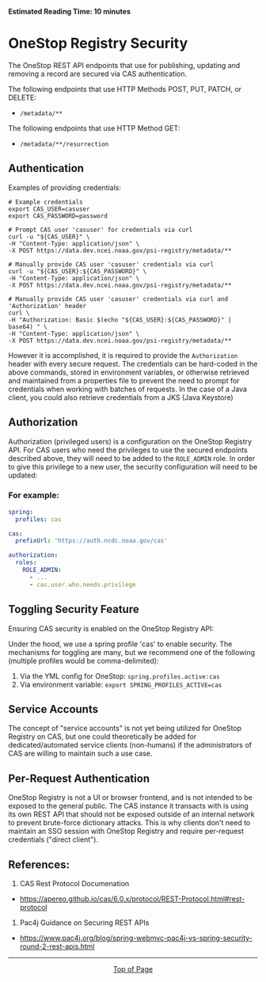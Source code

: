 **Estimated Reading Time: 10 minutes**

# OneStop Registry Security
The OneStop REST API endpoints that use for publishing, updating and removing a record are secured via CAS authentication. 

The following endpoints that use HTTP Methods POST, PUT, PATCH, or DELETE:
- `/metadata/**`

The following endpoints that use HTTP Method GET:
- `/metadata/**/resurrection`

## Authentication

Examples of providing credentials:

```
# Example credentials
export CAS_USER=casuser
export CAS_PASSWORD=password

# Prompt CAS user 'casuser' for credentials via curl
curl -u "${CAS_USER}" \
-H "Content-Type: application/json" \
-X POST https://data.dev.ncei.noaa.gov/psi-registry/metadata/**

# Manually provide CAS user 'casuser' credentials via curl
curl -u "${CAS_USER}:${CAS_PASSWORD}" \
-H "Content-Type: application/json" \
-X POST https://data.dev.ncei.noaa.gov/psi-registry/metadata/**

# Manually provide CAS user 'casuser' credentials via curl and 'Authorization' header
curl \
-H "Authorization: Basic $(echo "${CAS_USER}:${CAS_PASSWORD}" | base64) " \
-H "Content-Type: application/json" \
-X POST https://data.dev.ncei.noaa.gov/psi-registry/metadata/**
```

However it is accomplished, it is required to provide the `Authorization` header with every secure request. The credentials can be hard-coded in the above commands, stored in environment variables, or otherwise retrieved and maintained from a properties file to prevent the need to prompt for credentials when working with batches of requests. In the case of a Java client, you could also retrieve credentials from a JKS (Java Keystore)

## Authorization

Authorization (privileged users) is a configuration on the OneStop Registry API. For CAS users who need the privileges to use the secured endpoints described above, they will need to be added to the `ROLE_ADMIN` role. In order to give this privilege to a new user, the security configuration will need to be updated:

### For example:
``` yml
spring:
  profiles: cas

cas:
  prefixUrl: 'https://auth.ncdc.noaa.gov/cas'

authorization:
  roles:
    ROLE_ADMIN:
      - ...
      - cas.user.who.needs.privilege
```

## Toggling Security Feature

Ensuring CAS security is enabled on the OneStop Registry API:

Under the hood, we use a spring profile 'cas' to enable security. The mechanisms for toggling are many, but we recommend one of the following (multiple profiles would be comma-delimited):

1. Via the YML config for OneStop: `spring.profiles.active:cas`
1. Via environment variable: `export SPRING_PROFILES_ACTIVE=cas`

## Service Accounts
The concept of "service accounts" is not yet being utilized for OneStop Registry on CAS, but one could theoretically be added for dedicated/automated service clients (non-humans) if the administrators of CAS are willing to maintain such a use case.

## Per-Request Authentication
OneStop Registry is not a UI or browser frontend, and is not intended to be exposed to the general public. The CAS instance it transacts with is using its own REST API that should not be exposed outside of an internal network to prevent brute-force dictionary attacks. This is why clients don't need to maintain an SSO session with OneStop Registry and require per-request credentials ("direct client").

## References: 
1. CAS Rest Protocol Documenation
  - https://apereo.github.io/cas/6.0.x/protocol/REST-Protocol.html#rest-protocol
1. Pac4j Guidance on Securing REST APIs
  - https://www.pac4j.org/blog/spring-webmvc-pac4j-vs-spring-security-round-2-rest-apis.html  

<hr>
<div align="center"><a href="#">Top of Page</a></div>
